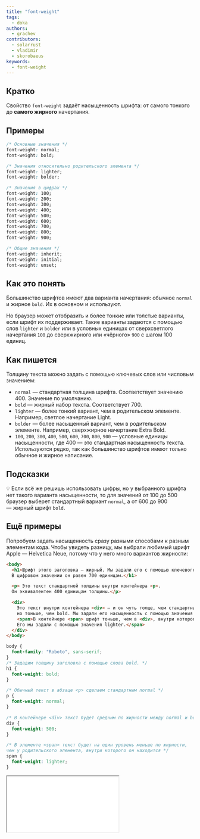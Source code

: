 ```yaml
---
title: "font-weight"
tags:
  - doka
authors:
  - grachev
contributors:
  - solarrust
  - vladimir
  - skorobaeus
keywords:
  - font-weight
---
```


## Кратко

Свойство `font-weight` задаёт насыщенность шрифта: от самого тонкого до **самого жирного** начертания.

## Примеры

```css
/* Основные значения */
font-weight: normal;
font-weight: bold;

/* Значения относительно родительского элемента */
font-weight: lighter;
font-weight: bolder;

/* Значения в цифрах */
font-weight: 100;
font-weight: 200;
font-weight: 300;
font-weight: 400;
font-weight: 500;
font-weight: 600;
font-weight: 700;
font-weight: 800;
font-weight: 900;

/* Общие значения */
font-weight: inherit;
font-weight: initial;
font-weight: unset;
```

## Как это понять

Большинство шрифтов имеют два варианта начертания: обычное `normal` и жирное `bold`. Их в основном и используют.

Но браузер может отобразить и более тонкие или толстые варианты, если шрифт их поддерживает. Такие варианты задаются с помощью слов `lighter` и `bolder` или в условных единицах от сверхсветлого начертания `100` до сверхжирного или «чёрного» `900` с шагом 100 единиц.

## Как пишется

Толщину текста можно задать с помощью ключевых слов или числовым значением:

- `normal` — стандартная толщина шрифта. Соответствует значению 400. Значение по умолчанию.
- `bold` — жирный набор текста. Соответствует 700.
- `lighter` — более тонкий вариант, чем в родительском элементе. Например, светлое начертание Light.
- `bolder` — более насыщенный вариант, чем в родительском элементе. Например, сверхжирное начертание Extra Bold.
- `100`, `200`, `300`, `400`, `500`, `600`, `700`, `800`, `900` — условные единицы насыщенности, где 400 — это стандартная насыщенность текста. Используются редко, так как большинство шрифтов имеют только обычное и жирное написание.

## Подсказки

💡 Если всё же решишь использовать цифры, но у выбранного шрифта нет такого варианта насыщенности, то для значений от 100 до 500 браузер выберет стандартный вариант `normal`, а от 600 до 900 — жирный шрифт `bold`.

## Ещё примеры

Попробуем задать насыщенность сразу разными способами к разным элементам кода. Чтобы увидеть разницу, мы выбрали любимый шрифт Apple — Helvetica Neue, потому что у него много вариантов жирности:

```html
<body>
  <h1>Шрифт этого заголовка — жирный. Мы задали его с помощью ключевого слова bold.
  В цифровом значении он равен 700 единицам.</h1>

  <p> Это текст стандартной толщины внутри контейнера <p>.
  Он эквивалентен 400 единицам толщины.</p>

  <div>
    Это текст внутри контейнера <div> — и он чуть толще, чем стандартный normal,
    но тоньше, чем bold. Мы задали его насыщенность с помощью значения 500.<br>
    <span>В контейнере <span> шрифт тоньше, чем в <div>, внутри которого он находится.
    Его мы задали с помощью значения lighter.</span>
  </div>
</body>
```

```css
body {
  font-family: "Roboto", sans-serif;
}
/* Зададим толщину заголовка с помощью слова bold. */
h1 {
  font-weight: bold;
}

/* Обычный текст в абзаце <p> сделаем стандартным normal */
p {
  font-weight: normal;
}

/* В контейнере <div> текст будет средним по жирности между normal и bold */
div {
  font-weight: 500;
}

/* В элементе <span> текст будет на один уровень меньше по жирности,
чем у родительского элемента, внутри которого он находится */
span {
  font-weight: lighter;
}
```

<iframe title="Насыщенность шрифта" src="demos/font-weight.html"></iframe>
